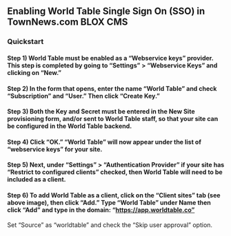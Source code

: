 ## Enabling World Table Single Sign On (SSO) in TownNews.com BLOX CMS

### Quickstart

#### Step 1) World Table must be enabled as a “Webservice keys” provider. This step is completed by going to “Settings” > “Webservice Keys” and clicking on “New.”

#### Step 2) In the form that opens, enter the name “World Table” and check “Subscription” and “User.” Then click “Create Key.” 

#### Step 3) Both the Key and Secret must be entered in the New Site provisioning form, and/or sent to World Table staff, so that your site can be configured in the World Table backend. 

#### Step 4) Click “OK.” “World Table” will now appear under the list of “webservice keys” for your site.

#### Step 5) Next, under “Settings” > “Authentication Provider” if your site has “Restrict to configured clients” checked, then World Table will need to be included as a client.

#### Step 6) To add World Table as a client, click on the “Client sites” tab (see above image), then click “Add.” Type “World Table” under Name then click “Add” and type in the domain: “https://app.worldtable.co”
Set “Source” as “worldtable” and check the “Skip user approval” option.

